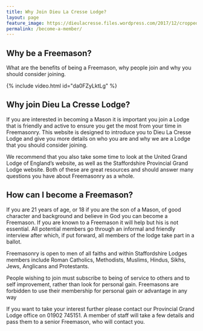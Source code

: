 ```yaml
---
title: Why Join Dieu La Cresse Lodge?
layout: page
feature_image: https://dieulacresse.files.wordpress.com/2017/12/cropped-bg-img-5.jpg
permalink: /become-a-member/
---
```


## Why be a Freemason?
What are the benefits of being a Freemason, why people join and why you should consider joining.

{% include video.html id="da0FZyLktLg" %}

## Why join Dieu La Cresse Lodge?
If you are interested in becoming a Mason it is important you join a Lodge that is friendly and active to ensure you get the most from your time in Freemasonry. This website is designed to introduce you to Dieu La Cresse Lodge and give you more details on who you are and why we are a Lodge that you should consider joining.

We recommend that you also take some time to look at the United Grand Lodge of England’s website, as well as the Staffordshire Provincial Grand Lodge website. Both of these are great resources and should answer many questions you have about Freemasonry as a whole.

## How can I become a Freemason?
If you are 21 years of age, or 18 if you are the son of a Mason, of good character and background and believe in God you can become a Freemason. If you are known to a Freemason it will help but his is not essential. All potential members go through an informal and friendly interview after which, if put forward, all members of the lodge take part in a ballot.

Freemasonry is open to men of all faiths and within Staffordshire Lodges members include Roman Catholics, Methodists, Muslims, Hindus, Sikhs, Jews, Anglicans and Protestants.

People wishing to join must subscribe to being of service to others and to self improvement, rather than look for personal gain. Freemasons are forbidden to use their membership for personal gain or advantage in any way

If you want to take your interest further please contact our Provincial Grand Lodge office on 01902 745151. A member of staff will take a few details and pass them to a senior Freemason, who will contact you.
